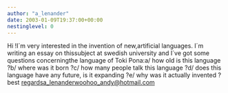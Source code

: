 ```yaml
---
author: "a_lenander"
date: 2003-01-09T19:37:00+00:00
nestinglevel: 0
---
```

Hi !I´m very interested in the invention of new,artificial languages. I´m writing an essay on thissubject at swedish university and I´ve got some questions concerningthe language of Toki Pona:a/ how old is this language ?b/ where was it born ?c/ how many people talk this language ?d/ does this language have any future, is it expanding ?e/ why was it actually invented ?best [regardsa_lenanderwoohoo_andy@hotmail.com](mailto://regardsa_lenanderwoohoo_andy@hotmail.com)